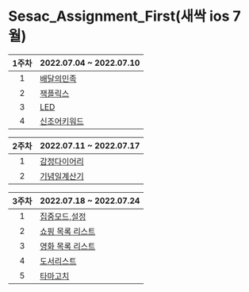 # Sesac_Assignment_First(새싹 ios 7월)

1주차| 2022.07.04 ~ 2022.07.10 |
:---: |--- 
1| [배달의민족](https://github.com/WooseokJ/Sesac_Assignment_First/tree/main/delivery-practice/delivery-practice) |  |
2| [잭플릭스](https://github.com/WooseokJ/Sesac_Assignment_First/tree/main/MoviePractice/MoviePractice) |  |
3| [LED](https://github.com/WooseokJ/Sesac_Assignment_First/tree/main/LEDBoard/LEDBoard) |  |
4| [신조어키워드](https://github.com/WooseokJ/Sesac_Assignment_First/tree/main/newlyCoinedWord/newlyCoinedWord) |  |

2주차| 2022.07.11 ~ 2022.07.17 |
:---: |--- 
1| [감정다이어리](https://github.com/WooseokJ/Sesac_Assignment_First/tree/main/EmotionDiary/EmotionDiary) |  |
2| [기념일계산기](https://github.com/WooseokJ/Sesac_Assignment_First/tree/main/AnniversaryCalc/AnniversaryCalc) |  |

3주차| 2022.07.18 ~ 2022.07.24 |
:---: |--- 
1| [집중모드,설정](https://github.com/WooseokJ/Sesac_Assignment_First/tree/main/TrendMedia/TrendMedia) |  |
2| [쇼핑 목록 리스트](https://github.com/WooseokJ/Sesac_Assignment_First/tree/main/TrendMedia/TrendMedia) |  |
3| [영화 목록 리스트](https://github.com/WooseokJ/Sesac_Assignment_First/tree/main/TrendMedia/TrendMedia) |  |
4| [도서리스트](https://github.com/WooseokJ/Sesac_Assignment_First/tree/main/book/book) |  |
5| [타마고치](https://github.com/WooseokJ/Tamagotchi) |  |
